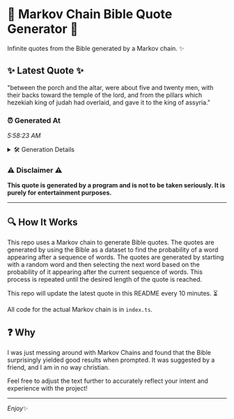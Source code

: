 # 📖 Markov Chain Bible Quote Generator 📖

Infinite quotes from the Bible generated by a Markov chain. ✨

## ✨ Latest Quote ✨
"between the porch and the altar, were about five and twenty men, with their backs toward the temple of the lord, and from the pillars which hezekiah king of judah had overlaid, and gave it to the king of assyria."

### ⏰ Generated At
*5:58:23 AM*

<details>
    <summary>🛠️ Generation Details</summary>
    <p>
        <strong>🌱 Seed:</strong> between<br>
        <strong>🔄 Iterations:</strong> 39<br>
        <strong>📜 Context History:</strong><br>[ between ]: the<br>[ between, the ]: porch<br>[ between, the, porch ]: and<br>[ between, the, porch, and ]: the<br>[ between, the, porch, and, the ]: altar,<br>[ between, the, porch, and, the, altar, ]: were<br>[ the, porch, and, the, altar,, were ]: about<br>[ porch, and, the, altar,, were, about ]: five<br>[ and, the, altar,, were, about, five ]: and<br>[ the, altar,, were, about, five, and ]: twenty<br>[ altar,, were, about, five, and, twenty ]: men,<br>[ were, about, five, and, twenty, men, ]: with<br>[ about, five, and, twenty, men,, with ]: their<br>[ five, and, twenty, men,, with, their ]: backs<br>[ and, twenty, men,, with, their, backs ]: toward<br>[ twenty, men,, with, their, backs, toward ]: the<br>[ men,, with, their, backs, toward, the ]: temple<br>[ with, their, backs, toward, the, temple ]: of<br>[ their, backs, toward, the, temple, of ]: the<br>[ backs, toward, the, temple, of, the ]: lord,<br>[ toward, the, temple, of, the, lord, ]: and<br>[ the, temple, of, the, lord,, and ]: from<br>[ temple, of, the, lord,, and, from ]: the<br>[ of, the, lord,, and, from, the ]: pillars<br>[ the, lord,, and, from, the, pillars ]: which<br>[ lord,, and, from, the, pillars, which ]: hezekiah<br>[ and, from, the, pillars, which, hezekiah ]: king<br>[ from, the, pillars, which, hezekiah, king ]: of<br>[ the, pillars, which, hezekiah, king, of ]: judah<br>[ pillars, which, hezekiah, king, of, judah ]: had<br>[ which, hezekiah, king, of, judah, had ]: overlaid,<br>[ hezekiah, king, of, judah, had, overlaid, ]: and<br>[ king, of, judah, had, overlaid,, and ]: gave<br>[ of, judah, had, overlaid,, and, gave ]: it<br>[ judah, had, overlaid,, and, gave, it ]: to<br>[ had, overlaid,, and, gave, it, to ]: the<br>[ overlaid,, and, gave, it, to, the ]: king<br>[ and, gave, it, to, the, king ]: of<br>[ gave, it, to, the, king, of ]: assyria.<br>
    </p>
</details>

### ⚠️ Disclaimer ⚠️
**This quote is generated by a program and is not to be taken seriously. It is purely for entertainment purposes.**

---

## 🔍 How It Works

This repo uses a Markov chain to generate Bible quotes. The quotes are generated by using the Bible as a dataset to find the probability of a word appearing after a sequence of words. The quotes are generated by starting with a random word and then selecting the next word based on the probability of it appearing after the current sequence of words. This process is repeated until the desired length of the quote is reached.

This repo will update the latest quote in this README every 10 minutes. ⏳

All code for the actual Markov chain is in `index.ts`.

## ❓ Why

I was just messing around with Markov Chains and found that the Bible surprisingly yielded good results when prompted. 
It was suggested by a friend, and I am in no way christian.

Feel free to adjust the text further to accurately reflect your intent and experience with the project!

---

*Enjoy*✨
